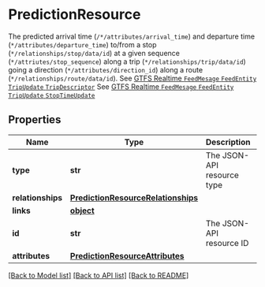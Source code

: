 # PredictionResource

The predicted arrival time (`/*/attributes/arrival_time`) and departure time (`*/attributes/departure_time`) to/from a stop (`*/relationships/stop/data/id`) at a given sequence (`*/attriutes/stop_sequence`) along a trip (`*/relationships/trip/data/id`) going a direction (`*/attributes/direction_id`) along a route (`*/relationships/route/data/id`).  See [GTFS Realtime `FeedMesage` `FeedEntity` `TripUpdate` `TripDescriptor`](https://github.com/google/transit/blob/master/gtfs-realtime/spec/en/reference.md#message-tripdescriptor) See [GTFS Realtime `FeedMesage` `FeedEntity` `TripUpdate` `StopTimeUpdate`](https://github.com/google/transit/blob/master/gtfs-realtime/spec/en/reference.md#message-stoptimeupdate) 
## Properties
Name | Type | Description | Notes
------------ | ------------- | ------------- | -------------
**type** | **str** | The JSON-API resource type | [optional] 
**relationships** | [**PredictionResourceRelationships**](PredictionResourceRelationships.md) |  | [optional] 
**links** | [**object**](.md) |  | [optional] 
**id** | **str** | The JSON-API resource ID | [optional] 
**attributes** | [**PredictionResourceAttributes**](PredictionResourceAttributes.md) |  | [optional] 

[[Back to Model list]](../README.md#documentation-for-models) [[Back to API list]](../README.md#documentation-for-api-endpoints) [[Back to README]](../README.md)


